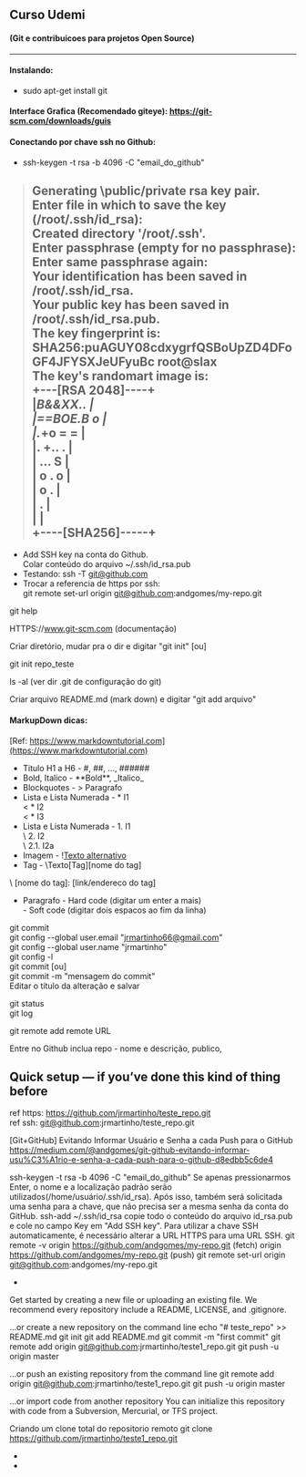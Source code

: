 ## Curso Udemi 
#### (Git e contribuicoes para projetos Open Source)
-----
#### Instalando:
* sudo apt-get install git

#### Interface Grafica (Recomendado giteye): https://git-scm.com/downloads/guis

#### Conectando por chave ssh no Github:
* ssh-keygen -t rsa -b 4096 -C "email_do_github"  
> Generating \public/private rsa key pair.  
> Enter file in which to save the key (\/root/.ssh/id_rsa):  
> Created directory '\/root/.ssh'.  
> Enter passphrase (empty for no passphrase):  
> Enter same passphrase again:  
> Your identification has been saved in \/root/.ssh/id_rsa.  
> Your public key has been saved in \/root/.ssh/id_rsa.pub.  
> The key fingerprint is:  
> SHA256:puAGUY08cdxygrfQSBoUpZD4DFoGF4JFYSXJeUFyuBc root\@slax  
> The key's randomart image is:  
> +---[RSA 2048]----+  
> |*B&&XX..         |  
> |==BOE.B o        |  
> |.*+o = =         |  
> |. +.. .          |  
> |  ...   S        |  
> |   o . o         |  
> |    o .          |  
> |   .             |  
> |                 |  
> +----[SHA256]-----+  
> ----  

* Add SSH key na conta do Github.  
  Colar conteúdo do arquivo ~/.ssh/id_rsa.pub  
* Testando: ssh -T git@github.com 
* Trocar a referencia de https por ssh:  
  git remote set-url origin git@github.com:andgomes/my-repo.git 


git help <comando>
 
HTTPS://www.git-scm.com (documentação) 

Criar diretório, mudar pra o dir e digitar "git init"  [ou]
 
git init repo_teste 

ls -al (ver dir .git de configuração do git) 

Criar arquivo README.md (mark down) e digitar "git add arquivo" 


#### MarkupDown dicas:
[Ref: https://www.markdowntutorial.com](https://www.markdowntutorial.com)

* Titulo H1 a H6 - \#, \##, ..., \######
* Bold, Italico - \*\*Bold\*\*, \_Italico\_ 
* Blockquotes - > Paragrafo
* Lista e Lista Numerada - * I1    
<                          * I2   
<                             * I3  
* Lista e Lista Numerada - 1. I1  
\                          2. I2  
\                             2.1. I2a  
* Imagem - \![Texto alternativo](Arquivo.png)
* Tag - \Texto[Tag][nome do tag]  

\        [nome do tag]: [link/endereco do tag]
* Paragrafo - Hard code (digitar um enter a mais)  
            - Soft code (digitar dois espacos ao fim da linha)


git commit  
git config --global user.email "jrmartinho66@gmail.com"  
git config --global user.name "jrmartinho"  
git config -l  
git commit [ou]  
git commit -m "mensagem do commit"  
Editar o título da alteração e salvar  

git status  
git log  

git remote add remote URL  

Entre no Github inclua repo - nome e descrição, publico,  

Quick setup — if you’ve done this kind of thing before  
------------------------------------------------------
ref https: https://github.com/jrmartinho/teste_repo.git  
ref ssh: git@github.com:jrmartinho/teste_repo.git  

[Git+GitHub] Evitando Informar Usuário e Senha a cada Push para o GitHub  
https://medium.com/@andgomes/git-github-evitando-informar-usu%C3%A1rio-e-senha-a-cada-push-para-o-github-d8edbb5c6de4

ssh-keygen -t rsa -b 4096 -C "email_do_github"
 Se apenas pressionarmos Enter, o nome e a localização padrão serão
 utilizados(/home/usuário/.ssh/id_rsa). Após isso, também será solicitada
 uma senha para a chave, que não precisa ser a mesma senha da conta do GitHub.
ssh-add ~/.ssh/id_rsa
 copie todo o conteúdo do arquivo id_rsa.pub e cole no campo Key em "Add SSH key".
 Para utilizar a chave SSH automaticamente, é necessário alterar a
 URL HTTPS para uma URL SSH.
git remote -v
 origin https://github.com/andgomes/my-repo.git (fetch)
 origin https://github.com/andgomes/my-repo.git (push)
git remote set-url origin git@github.com:andgomes/my-repo.git

-
Get started by creating a new file or uploading an existing file.
We recommend every repository include a README, LICENSE, and .gitignore.

…or create a new repository on the command line
 echo "# teste_repo" >> README.md
git init
git add README.md
git commit -m "first commit"
git remote add origin git@github.com:jrmartinho/teste1_repo.git
git push -u origin master

…or push an existing repository from the command line
 git remote add origin git@github.com:jrmartinho/teste1_repo.git
git push -u origin master

…or import code from another repository
You can initialize this repository with code from a Subversion,
 Mercurial, or TFS project.

Criando um clone total do repositorio remoto
git clone https://github.com/jrmartinho/teste1_repo.git

-
-

